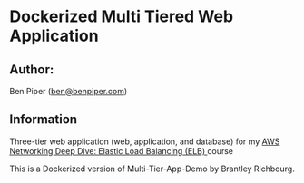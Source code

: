 # Dockerized Multi Tiered Web Application 

## Author:

Ben Piper (ben@benpiper.com)


## Information

Three-tier web application (web, application, and database) for my [AWS Networking Deep Dive: Elastic Load Balancing (ELB)
](https://pluralsight.pxf.io/c/1191775/424552/7490?subId1=github&u=https%3A%2F%2Fwww.pluralsight.com%2Fcourses%2Faws-networking-deep-dive-elb) course

This is a Dockerized version of Multi-Tier-App-Demo by Brantley Richbourg.
